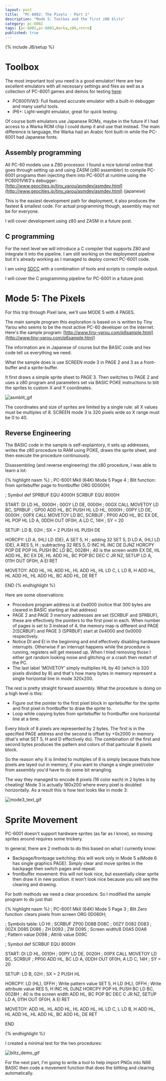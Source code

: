 ```yaml
---
layout: post
title:  "PC-6002: The Pixels - Part 1"
description: "Mode 5: Toolbox and the first z80 blits"
category: pc-6002
tags: [pc-6001,pc-6002,Warka,z80,retro]
published: true
---
```


{% include JB/setup %}

[asmblit_gif]: {{site.baseurl}}assets/photos/pc6002/asmblit.gif
[blitz_demo_gif]: {{site.baseurl}}assets/photos/pc6002/blitz_demo.gif
[mode3_text_gif]: {{site.baseurl}}assets/photos/pc6002/mode3_text.gif

# Toolbox

The most important tool you need is a good emulator! Here are two excellent emulators with all necessary settings and files as well as a collection of PC-6001 games and demos for testing [here](https://mega.nz/#!yugQDCqY!KZSDhtveWfBtMtP8Qx8s-GudQO7hdkIxOciNmjjuX7c):

- PC6001VW3: Full featured accurate emulator with a built-in debugger and many useful tools.
- iP6+: Light-weight emulator, great for quick testing.

Of course both emulators use Japanese ROMs, maybe in the future if I had access to a Warka ROM chip I could dump it and use that instead. The main difference is language, the Warka had an Arabic font built-in while the PC-6001 had Japanese fonts.

## Assembly programming

All PC-60 models use a Z80 processor. I found a nice tutorial online that goes through setting up and using ZASM (z80 assembler) to compile PC-6001 programs then injecting them into PC-6001 at runtime using the PC6001VW3's debugger: [http://www.geocities.jp/tiny_yarou/asmdev/asmdev.html](http://www.geocities.jp/tiny_yarou/asmdev/asmdev.html) (japanese)

This is the easiest development path for deployment, it also produces the fastest & smallest code. For actual programming though, assembly may not be for everyone.

I will cover development using z80 and ZASM in a future post.

## C programming

For the next level we will introduce a C compiler that supports Z80 and integrate it into the pipeline. I am still working on the deployment pipeline but it's already working as I managed to deploy correct PC-6001 code.

I am using [SDCC](http://sdcc.sourceforge.net/) with a combination of tools and scripts to compile output.

I will cover the C programming pipeline for PC-6001 in a future post.

# Mode 5: The Pixels

For this trip through Pixel lane, we'll use MODE 5 with 4 PAGES.

The main sample program this exploration is based on is written by Tiny Yarou who seems to be the most active PC-60 developer on the internet. Here's the sample program: [http://www.tiny-yarou.com/p6sample.html](http://www.tiny-yarou.com/p6sample.html)

The information are in Japanese of course but the BASIC code and hex code tell us everything we need.

What the sample does is use SCREEN mode 3 in PAGE 2 and 3 as a front-buffer and a sprite-buffer.

It first draws a simple sprite sheet to PAGE 3. Then switches to PAGE 2 and uses a z80 program and parameters set via BASIC POKE instructions to blit the sprites to custom X and Y coordinates.

![asmblit_gif]

The coordinates and size of sprites are limited by a single rule: all X values must be multiples of 8. SCREEN mode 3 is 320 pixels wide so X range must be 0 to 40.

## Reverse Engineering

The BASIC code in the sample is self-explaintory, it sets up addresses, writes the z80 procedure to RAM using POKE, draws the sprite sheet, and then execute the procedure continuously.

Disassembling (and reverse engineering) the z80 procedure, I was able to learn a lot: 

{% highlight nasm %}
; PC-6001 MkII (64K) Mode 5 Page 4
; Blit function: from spritebuffer page to frontbuffer
ORG 0D000H;

; Symbol def 
SPRBUF EQU 4000H
SCRBUF EQU 8000H

START:
	DI
	LD HL, 0000H	; 00GY
	LD DE, 0000H	; 00GX
	CALL MOVETOY
	LD BC, SPRBUF	; GP00
	ADD HL, BC
	PUSH HL
	LD HL, 0000H	; 00PY
	LD DE, 0000H	; 00PX
	CALL MOVETOY
	LD BC, SCRBUF	; PP00
	ADD HL, BC
	EX DE, HL
	POP HL
	LD A, 0DDH
	OUT 0F0H, A
	LD C, 14H		; SY = 20

SETUP:
	LD B, 02H		; SX = 2
	PUSH HL
	PUSH DE
	
HORCPY:
	LD A, (HL)
	LD (DE), A
	SET 5, H		; adding 32
	SET 5, D
	LD A, (HL)
	LD (DE), A
	RES 5, H		; subtracting 32
	RES 5, D
	INC HL
	INC DE
	DJNZ HORCPY
	POP DE
	POP HL
	PUSH BC
	LD BC, 0028H	; 40 is the screen width
	EX DE, HL
	ADD HL, BC
	EX DE, HL
	ADD HL, BC
	POP BC
	DEC C
	JR NZ, SETUP
	LD A, 011H
	OUT 0F0H, A
	EI
	RET
	
MOVETOY:
	ADD HL, HL
	ADD HL, HL
	ADD HL, HL
	LD C, L
	LD B, H
	ADD HL, HL
	ADD HL, HL
	ADD HL, BC
	ADD HL, DE
	RET
	
END
{% endhighlight %}

Here are some observations:

- Procedure program address is at 0xd000 (notice that 300 bytes are cleared in BASIC starting at that address)
- PAGE 2 and PAGE 3 memory addresses are set (SCRBUF and SPRBUF), these are effectively the pointers to the first pixel in each. When number of pages is set to 3 instead of 4, the memory map is different and PAGE 2(SCRBUF) and PAGE 3 (SPRBUF) start at 0x4000 and 0x0000 respectively.
- Notice DI and EI in the beginning and end effectively disabling hardware interrupts. Otherwise if an interrupt happens while the procedure is running, registers will get messed up. When I tried removing those I either got random looking noise and glitching or a crash then restart of the PC.
- The last label 'MOVETOY' simply multiplies HL by 40 (which is 320 pixels divided by 8) and that's how many bytes in memory represent a single horizontal line in mode 320x200.

The rest is pretty straight forward assembly. What the procedure is doing on a high level is this:

- Figure out the pointer to the first pixel block in spritebuffer for the sprite and first pixel in frontbuffer to draw the sprite to.
- Loop while copying bytes from spritebuffer to frontbuffer one horizontal line at a time.


Every block of 8 pixels are represented by 2 bytes. The first is in the specified PAGE address and the second is offset by +0x2000 in memory (that's what SET 5, H and D effectively do). The combination of the first and second bytes produces the pattern and colors of that particular 8 pixels block.

So the reason why X is limited to multiples of 8 is simply because thats how pixels are layed out in memory, if you want to change a single pixel/color from assembly you'd have to do some bit wrangling.

The way they managed to encode 8 pixels (16 color each) in 2 bytes is by cheating! Mode 3 is actually 160x200 where every pixel is doubled horizontally. 
As a result this is how text looks like in mode 3:

![mode3_text_gif]

# Sprite Movement

PC-6001 doesn't support hardware sprites (as far as I know), so moving sprites around requires some trickery.

In general, there are 2 methods to do this based on what I currently know:

- Backpage/frontpage switching: this will work only in Mode 5 a(Mode 6 has single graphics PAGE). Simply clear and move sprites in the backpage then switch pages and repeat.
- frontbuffer movement: this will not look nice, but essentially clear sprite then draw it in new position. it won't look nice because you will see the clearing and drawing.

For both methods we need a clear procedure. So I modified the sample program to do just that:

{% highlight nasm %}
; PC-6001 MkII (64K) Mode 5 Page 3
; Blit Zero function: clears pixels from screen
ORG 0D080H;

; Symbols table:	LO	 HI
; SCRBUF ZP00		D08B D08C
; 00ZY				D082 D083
; 00ZX				D085 D086
; ZH				D093
; ZW				D095
; Screen width/8	D0A5 D0A6				
; Pattern value		D098
; Attrib value		D09C

; Symbol def 
SCRBUF EQU 8000H

START:
	DI
	LD HL, 0010H	; 00PY
	LD DE, 0020H	; 00PX
	CALL MOVETOY
	LD BC, SCRBUF	; PP00
	ADD HL, BC
	LD A, 0DDH
	OUT 0F0H, A
	LD C, 14H		; SY = 20

SETUP:
	LD B, 02H		; SX = 2
	PUSH HL
	
HORCPY:
	LD (HL), 0FFH	; Write pattern value
	SET 5, H
	LD (HL), 0FFH	; Write attribute value
	RES 5, H
	INC HL
	DJNZ HORCPY
	POP HL
	PUSH BC
	LD BC, 0028H	; 40 is the screen width
	ADD HL, BC
	POP BC
	DEC C
	JR NZ, SETUP
	LD A, 011H
	OUT 0F0H, A
	EI
	RET
	
MOVETOY:
	ADD HL, HL
	ADD HL, HL
	ADD HL, HL
	LD C, L
	LD B, H
	ADD HL, HL
	ADD HL, HL
	ADD HL, BC
	ADD HL, DE
	RET
	
END

{% endhighlight %}

I created a minimal test for the two procedures:

![blitz_demo_gif]

For the next part, I'm going to write a tool to help import PNGs into N66 BASIC then code a movement function that does the blitting and clearing automatically.


